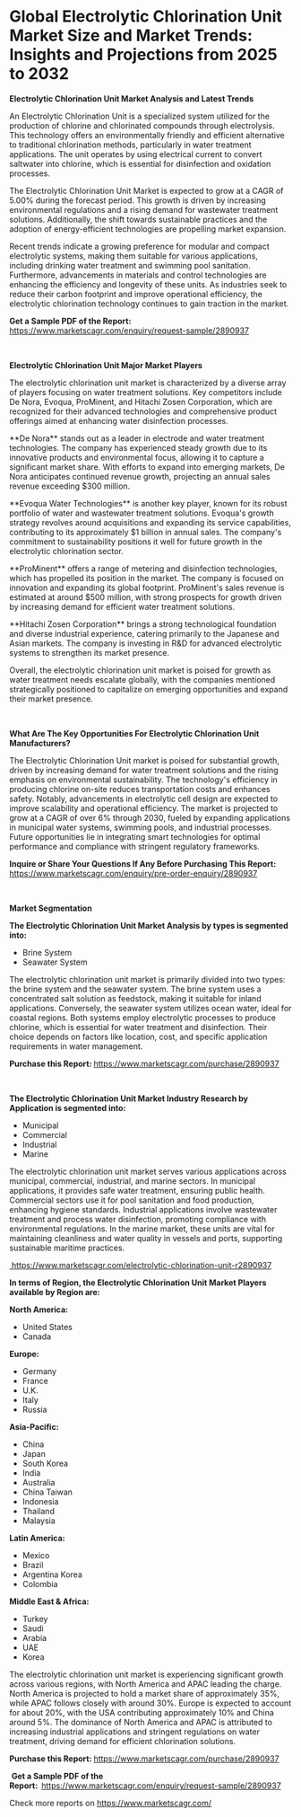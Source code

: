 <p><h1>Global Electrolytic Chlorination Unit Market Size and Market Trends: Insights and Projections from 2025 to 2032</h1></p><p><strong>Electrolytic Chlorination Unit Market Analysis and Latest Trends</strong></p>
<p><p>An Electrolytic Chlorination Unit is a specialized system utilized for the production of chlorine and chlorinated compounds through electrolysis. This technology offers an environmentally friendly and efficient alternative to traditional chlorination methods, particularly in water treatment applications. The unit operates by using electrical current to convert saltwater into chlorine, which is essential for disinfection and oxidation processes.</p><p>The Electrolytic Chlorination Unit Market is expected to grow at a CAGR of 5.00% during the forecast period. This growth is driven by increasing environmental regulations and a rising demand for wastewater treatment solutions. Additionally, the shift towards sustainable practices and the adoption of energy-efficient technologies are propelling market expansion. </p><p>Recent trends indicate a growing preference for modular and compact electrolytic systems, making them suitable for various applications, including drinking water treatment and swimming pool sanitation. Furthermore, advancements in materials and control technologies are enhancing the efficiency and longevity of these units. As industries seek to reduce their carbon footprint and improve operational efficiency, the electrolytic chlorination technology continues to gain traction in the market.</p></p>
<p><strong>Get a Sample PDF of the Report:&nbsp;</strong> <a href="https://www.marketscagr.com/enquiry/request-sample/2890937?utm_campaign=3321&utm_medium=2&utm_source=Github&utm_content=ia&utm_term=14032025&utm_id=electrolytic-chlorination-unit">https://www.marketscagr.com/enquiry/request-sample/2890937</a></p>
<p>&nbsp;</p>
<p><strong>Electrolytic Chlorination Unit Major Market Players</strong></p>
<p><p>The electrolytic chlorination unit market is characterized by a diverse array of players focusing on water treatment solutions. Key competitors include De Nora, Evoqua, ProMinent, and Hitachi Zosen Corporation, which are recognized for their advanced technologies and comprehensive product offerings aimed at enhancing water disinfection processes.</p><p>**De Nora** stands out as a leader in electrode and water treatment technologies. The company has experienced steady growth due to its innovative products and environmental focus, allowing it to capture a significant market share. With efforts to expand into emerging markets, De Nora anticipates continued revenue growth, projecting an annual sales revenue exceeding $300 million.</p><p>**Evoqua Water Technologies** is another key player, known for its robust portfolio of water and wastewater treatment solutions. Evoqua's growth strategy revolves around acquisitions and expanding its service capabilities, contributing to its approximately $1 billion in annual sales. The company's commitment to sustainability positions it well for future growth in the electrolytic chlorination sector.</p><p>**ProMinent** offers a range of metering and disinfection technologies, which has propelled its position in the market. The company is focused on innovation and expanding its global footprint. ProMinent's sales revenue is estimated at around $500 million, with strong prospects for growth driven by increasing demand for efficient water treatment solutions.</p><p>**Hitachi Zosen Corporation** brings a strong technological foundation and diverse industrial experience, catering primarily to the Japanese and Asian markets. The company is investing in R&D for advanced electrolytic systems to strengthen its market presence.</p><p>Overall, the electrolytic chlorination unit market is poised for growth as water treatment needs escalate globally, with the companies mentioned strategically positioned to capitalize on emerging opportunities and expand their market presence.</p></p>
<p>&nbsp;</p>
<p><strong>What Are The Key Opportunities For Electrolytic Chlorination Unit Manufacturers?</strong></p>
<p><p>The Electrolytic Chlorination Unit market is poised for substantial growth, driven by increasing demand for water treatment solutions and the rising emphasis on environmental sustainability. The technology's efficiency in producing chlorine on-site reduces transportation costs and enhances safety. Notably, advancements in electrolytic cell design are expected to improve scalability and operational efficiency. The market is projected to grow at a CAGR of over 6% through 2030, fueled by expanding applications in municipal water systems, swimming pools, and industrial processes. Future opportunities lie in integrating smart technologies for optimal performance and compliance with stringent regulatory frameworks.</p></p>
<p><strong>Inquire or Share Your Questions If Any Before Purchasing This Report:</strong> <a href="https://www.marketscagr.com/enquiry/pre-order-enquiry/2890937?utm_campaign=3321&utm_medium=2&utm_source=Github&utm_content=ia&utm_term=14032025&utm_id=electrolytic-chlorination-unit">https://www.marketscagr.com/enquiry/pre-order-enquiry/2890937</a></p>
<p>&nbsp;</p>
<p><strong>Market Segmentation</strong></p>
<p><strong>The Electrolytic Chlorination Unit Market Analysis by types is segmented into:</strong></p>
<p><ul><li>Brine System</li><li>Seawater System</li></ul></p>
<p><p>The electrolytic chlorination unit market is primarily divided into two types: the brine system and the seawater system. The brine system uses a concentrated salt solution as feedstock, making it suitable for inland applications. Conversely, the seawater system utilizes ocean water, ideal for coastal regions. Both systems employ electrolytic processes to produce chlorine, which is essential for water treatment and disinfection. Their choice depends on factors like location, cost, and specific application requirements in water management.</p></p>
<p><strong>Purchase this Report:&nbsp;</strong><a href="https://www.marketscagr.com/purchase/2890937?utm_campaign=3321&utm_medium=2&utm_source=Github&utm_content=ia&utm_term=14032025&utm_id=electrolytic-chlorination-unit">https://www.marketscagr.com/purchase/2890937</a></p>
<p>&nbsp;</p>
<p><strong>The Electrolytic Chlorination Unit Market Industry Research by Application is segmented into:</strong></p>
<p><ul><li>Municipal</li><li>Commercial</li><li>Industrial</li><li>Marine</li></ul></p>
<p><p>The electrolytic chlorination unit market serves various applications across municipal, commercial, industrial, and marine sectors. In municipal applications, it provides safe water treatment, ensuring public health. Commercial sectors use it for pool sanitation and food production, enhancing hygiene standards. Industrial applications involve wastewater treatment and process water disinfection, promoting compliance with environmental regulations. In the marine market, these units are vital for maintaining cleanliness and water quality in vessels and ports, supporting sustainable maritime practices.</p></p>
<p><a href="https://www.marketscagr.com/electrolytic-chlorination-unit-r2890937?utm_campaign=3321&utm_medium=2&utm_source=Github&utm_content=ia&utm_term=14032025&utm_id=electrolytic-chlorination-unit">&nbsp;https://www.marketscagr.com/electrolytic-chlorination-unit-r2890937</a></p>
<p><strong>In terms of Region, the Electrolytic Chlorination Unit Market Players available by Region are:</strong></p>
<p>
    <p> <strong> North America: </strong>
        <ul>
            <li>United States</li>
            <li>Canada</li>
        </ul>
        </p> 
    <p> <strong> Europe: </strong>
        <ul>
            <li>Germany</li>
            <li>France</li>
            <li>U.K.</li>
            <li>Italy</li>
            <li>Russia</li>
        </ul>
        </p> 
    <p> <strong> Asia-Pacific: </strong>
        <ul>
            <li>China</li>
            <li>Japan</li>
            <li>South Korea</li>
            <li>India</li>
            <li>Australia</li>
            <li>China Taiwan</li>
            <li>Indonesia</li>
            <li>Thailand</li>
            <li>Malaysia</li>
        </ul>
        </p> 
    <p> <strong> Latin America: </strong>
        <ul>
            <li>Mexico</li>
            <li>Brazil</li>
            <li>Argentina Korea</li>
            <li>Colombia</li>
        </ul>
        </p> 
    <p> <strong> Middle East & Africa: </strong>
        <ul>
            <li>Turkey</li>
            <li>Saudi</li>
            <li>Arabia</li>
            <li>UAE</li>
            <li>Korea</li>
        </ul>
    </p>
    </p>
<p><p>The electrolytic chlorination unit market is experiencing significant growth across various regions, with North America and APAC leading the charge. North America is projected to hold a market share of approximately 35%, while APAC follows closely with around 30%. Europe is expected to account for about 20%, with the USA contributing approximately 10% and China around 5%. The dominance of North America and APAC is attributed to increasing industrial applications and stringent regulations on water treatment, driving demand for efficient chlorination solutions.</p></p>
<p><strong>Purchase this Report: </strong><a href="https://www.marketscagr.com/purchase/2890937?utm_campaign=3321&utm_medium=2&utm_source=Github&utm_content=ia&utm_term=14032025&utm_id=electrolytic-chlorination-unit">https://www.marketscagr.com/purchase/2890937</a></p>
<p>&nbsp;<strong>Get a Sample PDF of the Report:&nbsp;&nbsp;</strong><a href="https://www.marketscagr.com/enquiry/request-sample/2890937?utm_campaign=3321&utm_medium=2&utm_source=Github&utm_content=ia&utm_term=14032025&utm_id=electrolytic-chlorination-unit">https://www.marketscagr.com/enquiry/request-sample/2890937</a></p>
<p><strong></strong></p>
<p>Check more reports on <a href="https://www.marketscagr.com/?utm_campaign=3321&utm_medium=2&utm_source=Github&utm_content=ia&utm_term=14032025&utm_id=electrolytic-chlorination-unit">https://www.marketscagr.com/</a></p>